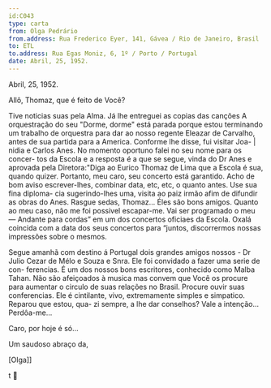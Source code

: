 ```yaml
---
id:C043
type: carta
from: Olga Pedrário
from.address: Rua Frederico Eyer, 141, Gávea / Rio de Janeiro, Brasil
to: ETL
to.address: Rua Egas Moniz, 6, 1º / Porto / Portugal
date: Abril, 25, 1952.
---
```


Abril, 25, 1952.

Allô, Thomaz, que é feito de Você?

Tive noticias suas pela Alma. Já lhe entreguei as copias das canções
A orquestração do seu "Dorme, dorme" está parada porque estou terminando
um trabalho de orquestra para dar ao nosso regente Eleazar de Carvalho,
antes de sua partida para a America. Conforme lhe disse, fui visitar Joa- |
nidia e Carlos Anes. No momento oportuno falei no seu nome para os concer-
tos da Escola e a resposta é a que se segue, vinda do Dr Anes e aprovada
pela Diretora:"Diga ao Eurico Thomaz de Lima que a Escola é sua, quando
quizer. Portanto, meu caro, seu concerto está garantido. Acho de bom aviso
escrever-lhes, combinar data, etc, etc, o quanto antes. Use sua fina diploma-
cia sugerindo-lhes uma, visita ao paiz irmão afim de difundir as obras do
Anes. Rasgue sedas, Thomaz... Éles são bons amigos. Quanto ao meu caso, não
me foi possivel escapar-me. Vai ser programado o meu — Andante para cordas”
em um dos concertos oficiaes da Escola. Oxalá coincida com a data dos seus
concertos para “juntos, discorrermos nossas impressões sobre o mesmos.

Segue amanhã com destino á Portugal dois grandes amigos nossos - Dr Julio
Cezar de Mélo e Souza e Snra. Ele foi convidado a fazer uma serie de con-
ferencias. É um dos nossos bons escritores, conhecido como Malba Tahan. Não
são afeiçoados à musica mas convem que Você os procure para aumentar o
circulo de suas relações no Brasil. Procure ouvir suas conferencias. Ele é
cintilante, vivo, extremamente simples e simpatico. Reparou que estou, qua-
zi sempre, a lhe dar conselhos? Vale a intenção... Perdôa-me...

Caro, por hoje é só...

Um saudoso abraço da,

[Olga]]

 

t

